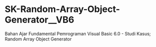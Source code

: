 # SK-Random-Array-Object-Generator__VB6
Bahan Ajar Fundamental Pemrograman Visual Basic 6.0 - Studi Kasus; Random Array Object Generator
